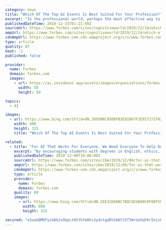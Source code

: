```yaml
---
category: news
title: "Which Of The Top AI Events Is Best Suited For Your Profession?"
excerpt: "In the professional world, perhaps the most effective way to connect with others professionally is conferences. However, not all conferences are created equal - especially when it comes to emerging technologies such as AI. For this reason, I’ve compiled a list of what I believe to be the stand out conferences in this important and ever ..."
publishedDateTime: 2019-12-15T01:21:00Z
sourceUrl: https://www.forbes.com/sites/cognitiveworld/2019/12/14/which-of-the-top-ai-events-is-best-suited-for-your-profession/
ampUrl: https://www.forbes.com/sites/cognitiveworld/2019/12/14/which-of-the-top-ai-events-is-best-suited-for-your-profession/amp/
cdnAmpUrl: https://www-forbes-com.cdn.ampproject.org/c/s/www.forbes.com/sites/cognitiveworld/2019/12/14/which-of-the-top-ai-events-is-best-suited-for-your-profession/amp/
type: article
quality: 87
heat: -1
published: false

provider:
  name: Forbes
  domain: forbes.com
  images:
    - url: https://ai.insideout.app/assets/images/organizations/forbes.com-50x50.jpg
      width: 50
      height: 50

topics:
  - AI

images:
  - url: https://www.bing.com/th?id=ON.2895B6C95DBFB3E92867F2E027273702
    width: 600
    height: 315
    title: "Which Of The Top AI Events Is Best Suited For Your Profession?"

related:
  - title: "For AI That Works For Everyone, We Need Everyone To Help Design It"
    excerpt: "By encouraging students with degrees in English, ethics, philosophy and other non-technical disciplines to pursue careers in computer science, Align aims to ensure that computer scientists pay more attention to the impact of the AI they create. It stands to reason, for instance that the best person to manage a pharmaceutical company’s AI ..."
    publishedDateTime: 2019-12-09T19:08:00Z
    sourceUrl: https://www.forbes.com/sites/ibm/2019/12/09/for-ai-that-works-for-everyone-we-need-everyone-to-help-design-it/
    ampUrl: https://www.forbes.com/sites/ibm/2019/12/09/for-ai-that-works-for-everyone-we-need-everyone-to-help-design-it/amp/
    cdnAmpUrl: https://www-forbes-com.cdn.ampproject.org/c/s/www.forbes.com/sites/ibm/2019/12/09/for-ai-that-works-for-everyone-we-need-everyone-to-help-design-it/amp/
    type: article
    provider:
      name: Forbes
      domain: forbes.com
    quality: 89
    images:
      - url: https://www.bing.com/th?id=ON.2EE32E80BC7BDC5D1B00C8F0DF5F3488
        width: 600
        height: 315

secured: "e3xwkBMDFyiUAk2vObpLtH1Yb7mOhs3y4stgqRV166fJ37IWrUeXqFKrIejsFKNcAy3dQJ2uzKsajeOT0XYdgL+ebCAIUB1u4HU/eh+B8A77d5ZFUytofsEeX4WenYnCPFd47ggR6l6dKHHcXx6uoYodMRWEVVEvlj9ewX0aH8fI1cQ2qMkRDI1KkSvcILhuLj9LWnicwTHnDi5OE/bzeABxkl1PVfYT/Mc3sTF9XWgbv+2GwMYvAdNKpQ0lgWGfSlHynhyD0XBMMl5dniWB1Q==;5KFhpqFYA3AoBDKq5aCyyA=="
---
```


